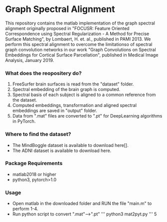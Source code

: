# Graph Spectral Alignment
This repository contains the matlab implementation of the graph spectral alignment originally proposed in "FOCUSR: Feature Oriented Correspondence using Spectral Regularization - A Method for Precise Surface Matching", by Lombaert, H. et. al., published in PAMI 2013. We perform this spectral alignment to overcome the limitationso of spectral graph convolution networks in our work "Graph Convolutions on Spectral Embeddings for Cortical Surface Parcellation", published in Medical Image Analysis, January 2019. 

### What does the reopositery do?
1. FreeSurfer brain surfaces is read from the "dataset" folder.
2. Spectral embedding of the brain graph is computed.
3. Spectral basis of each subject is aligned to a common reference from the dataset.
4. Computed embeddings, transformation and aligned spectral embeddings are saved in "output" folder.
5. Data from ".mat" files are converted to ".pt" for DeepLearning algorithms in PyTorch.

### Where to find the dataset?
- The MindBoggle dataset is available to download here[].
- The ADNI dataset is available to download here.

### Package Requirements
- matlab2018 or higher
- python3, pytorch>1.0 

### Usage
- Open matlab in the downloaded folder and RUN the file "main.m" to perform 1-4.
- Run python script to convert ".mat"-->".pt"
'''
python3 mat2pyt.py
'''
5

